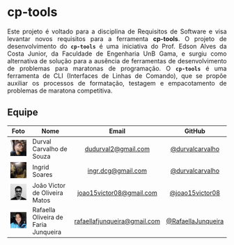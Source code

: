  <!-- home page -->

# cp-tools

<div align="justify">

Este projeto é voltado para a disciplina de Requisitos de Software e visa levantar novos requisitos para a ferramenta **cp-tools**. O projeto de desenvolvimento do **`cp-tools`** é uma iniciativa do Prof. Edson Alves da Costa Junior, da Faculdade de Engenharia UnB Gama, e surgiu como alternativa de solução para a ausência de ferramentas de desenvolvimento de problemas para maratonas de programação. O **`cp-tools`** é uma ferramenta de CLI (Interfaces de Linhas de Comando), que se propõe auxiliar os processos de formatação, testagem e empacotamento de problemas de maratona competitiva.

## Equipe
| Foto | <center>Nome | Email | GitHub |
| :----: | :---- | :-----: | :------: |
| <img src="_media/equipe/durval.jpg" alt="Durval Carvalho" width="100"> | Durval Carvalho de Souza	 | dudurval2@gmail.com | [@durvalcarvalho](https://github.com/durvalcarvalho) |
| <img src="_media/equipe/ingrid.jpg" alt="Ingrid Soares" width="100"> | Ingrid Soares | ingr.dcg@gmail.com | [@durvalcarvalho](https://github.com/durvalcarvalho) |
| <img src="_media/equipe/joao.jpg" alt="João Victor" width="100"> | João Victor de Oliveira Matos	 | joao15victor08@gmail.com | [@joao15victor08](https://github.com/joao15victor08) |
| <img src="_media/equipe/rafaella.jpg" alt="Rafaella Oliveira" width="100"> | Rafaella Oliveira de Faria Junqueira	 | 	rafaellafjunqueira@gmail.com | [@RafaellaJunqueira](https://github.com/RafaellaJunqueira) |